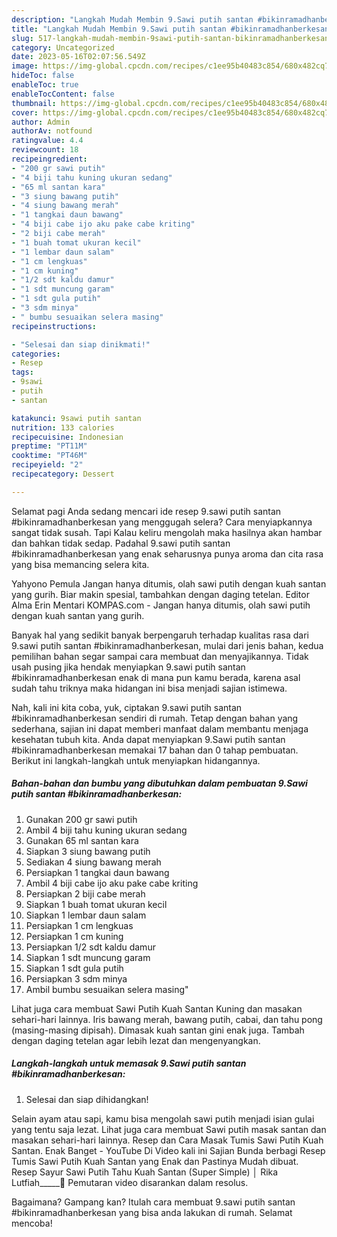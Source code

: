 ```yaml
---
description: "Langkah Mudah Membin 9.Sawi putih santan #bikinramadhanberkesan yang Enak}"
title: "Langkah Mudah Membin 9.Sawi putih santan #bikinramadhanberkesan yang Enak}"
slug: 517-langkah-mudah-membin-9sawi-putih-santan-bikinramadhanberkesan-yang-enak
category: Uncategorized
date: 2023-05-16T02:07:56.549Z
image: https://img-global.cpcdn.com/recipes/c1ee95b40483c854/680x482cq70/9sawi-putih-santan-bikinramadhanberkesan-foto-resep-utama.jpg
hideToc: false
enableToc: true
enableTocContent: false
thumbnail: https://img-global.cpcdn.com/recipes/c1ee95b40483c854/680x482cq70/9sawi-putih-santan-bikinramadhanberkesan-foto-resep-utama.jpg
cover: https://img-global.cpcdn.com/recipes/c1ee95b40483c854/680x482cq70/9sawi-putih-santan-bikinramadhanberkesan-foto-resep-utama.jpg
author: Admin
authorAv: notfound
ratingvalue: 4.4
reviewcount: 18
recipeingredient:
- "200 gr sawi putih"
- "4 biji tahu kuning ukuran sedang"
- "65 ml santan kara"
- "3 siung bawang putih"
- "4 siung bawang merah"
- "1 tangkai daun bawang"
- "4 biji cabe ijo aku pake cabe kriting"
- "2 biji cabe merah"
- "1 buah tomat ukuran kecil"
- "1 lembar daun salam"
- "1 cm lengkuas"
- "1 cm kuning"
- "1/2 sdt kaldu damur"
- "1 sdt muncung garam"
- "1 sdt gula putih"
- "3 sdm minya"
- " bumbu sesuaikan selera masing"
recipeinstructions:

- "Selesai dan siap dinikmati!"
categories:
- Resep
tags:
- 9sawi
- putih
- santan

katakunci: 9sawi putih santan 
nutrition: 133 calories
recipecuisine: Indonesian
preptime: "PT11M"
cooktime: "PT46M"
recipeyield: "2"
recipecategory: Dessert

---
```



Selamat pagi Anda sedang mencari ide resep 9.sawi putih santan #bikinramadhanberkesan yang menggugah selera? Cara menyiapkannya sangat tidak susah. Tapi Kalau keliru mengolah maka hasilnya akan hambar dan bahkan tidak sedap. Padahal 9.sawi putih santan #bikinramadhanberkesan yang enak seharusnya punya aroma dan cita rasa yang bisa memancing selera kita.


Yahyono Pemula Jangan hanya ditumis, olah sawi putih dengan kuah santan yang gurih. Biar makin spesial, tambahkan dengan daging tetelan. Editor Alma Erin Mentari KOMPAS.com - Jangan hanya ditumis, olah sawi putih dengan kuah santan yang gurih.

Banyak hal yang sedikit banyak berpengaruh terhadap kualitas rasa dari 9.sawi putih santan #bikinramadhanberkesan, mulai dari jenis bahan, kedua pemilihan bahan segar sampai cara membuat dan menyajikannya. Tidak usah pusing jika hendak menyiapkan 9.sawi putih santan #bikinramadhanberkesan enak di mana pun kamu berada, karena asal sudah tahu triknya maka hidangan ini bisa menjadi sajian istimewa.


Nah, kali ini kita coba, yuk, ciptakan 9.sawi putih santan #bikinramadhanberkesan sendiri di rumah. Tetap dengan bahan yang sederhana, sajian ini dapat memberi manfaat dalam membantu menjaga kesehatan tubuh kita. Anda dapat menyiapkan 9.Sawi putih santan #bikinramadhanberkesan memakai 17 bahan dan 0 tahap pembuatan. Berikut ini langkah-langkah untuk menyiapkan hidangannya.

<!--inarticleads1-->

##### Bahan-bahan dan bumbu yang dibutuhkan dalam pembuatan 9.Sawi putih santan #bikinramadhanberkesan:

1. Gunakan 200 gr sawi putih
1. Ambil 4 biji tahu kuning ukuran sedang
1. Gunakan 65 ml santan kara
1. Siapkan 3 siung bawang putih
1. Sediakan 4 siung bawang merah
1. Persiapkan 1 tangkai daun bawang
1. Ambil 4 biji cabe ijo aku pake cabe kriting
1. Persiapkan 2 biji cabe merah
1. Siapkan 1 buah tomat ukuran kecil
1. Siapkan 1 lembar daun salam
1. Persiapkan 1 cm lengkuas
1. Persiapkan 1 cm kuning
1. Persiapkan 1/2 sdt kaldu damur
1. Siapkan 1 sdt muncung garam
1. Siapkan 1 sdt gula putih
1. Persiapkan 3 sdm minya
1. Ambil  bumbu sesuaikan selera masing&#34;


Lihat juga cara membuat Sawi Putih Kuah Santan Kuning dan masakan sehari-hari lainnya. Iris bawang merah, bawang putih, cabai, dan tahu pong (masing-masing dipisah). Dimasak kuah santan gini enak juga. Tambah dengan daging tetelan agar lebih lezat dan mengenyangkan. 

<!--inarticleads2-->

##### Langkah-langkah untuk memasak 9.Sawi putih santan #bikinramadhanberkesan:


1. Selesai dan siap dihidangkan!

Selain ayam atau sapi, kamu bisa mengolah sawi putih menjadi isian gulai yang tentu saja lezat. Lihat juga cara membuat Sawi putih masak santan dan masakan sehari-hari lainnya. Resep dan Cara Masak Tumis Sawi Putih Kuah Santan. Enak Banget - YouTube Di Video kali ini Sajian Bunda berbagi Resep Tumis Sawi Putih Kuah Santan yang Enak dan Pastinya Mudah dibuat. Resep Sayur Sawi Putih Tahu Kuah Santan (Super Simple) │ Rika Lutfiah_____🎥 Pemutaran video disarankan dalam resolus. 

Bagaimana? Gampang kan? Itulah cara membuat 9.sawi putih santan #bikinramadhanberkesan yang bisa anda lakukan di rumah. Selamat mencoba!
